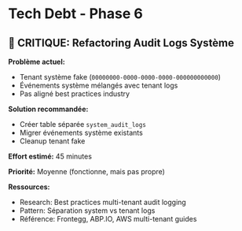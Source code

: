 # Tech Debt - Phase 6

## 🔴 CRITIQUE: Refactoring Audit Logs Système

**Problème actuel:**

- Tenant système fake (`00000000-0000-0000-0000-000000000000`)
- Événements système mélangés avec tenant logs
- Pas aligné best practices industry

**Solution recommandée:**

- Créer table séparée `system_audit_logs`
- Migrer événements système existants
- Cleanup tenant fake

**Effort estimé:** 45 minutes

**Priorité:** Moyenne (fonctionne, mais pas propre)

**Ressources:**

- Research: Best practices multi-tenant audit logging
- Pattern: Séparation system vs tenant logs
- Référence: Frontegg, ABP.IO, AWS multi-tenant guides
